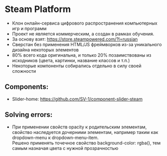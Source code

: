 # Steam Platform
- Клон онлайн-сервиса цифрового распространения компьютерных игр и программ  
- Проект не является коммерческим, а создан в рамках обучения.  
- За основу взят: https://store.steampowered.com/?l=russian  
- Сверстан без применения HTML/JS фреймворков из-за уникального дизайна некоторых элементов  
- 80% всего кода оригинальна, и только 20% позаимствованы из исходников (цвета, картинки, название классов и т.п.)
- Некоторые компоненты собирались отдельно в силу своей сложности  

## Components:
- Slider-home: https://github.com/SV-1/component-slider-steam
## Solving errors:
- При применении свойств opacity к родительским элементам, свойство наследуется дочерними элементам, например таким как dropdown-menu к dropdown-menu-item.  
Решено применять точечное свойство background-color: rgba(), тем самым назначая цвета с нужной прозрачностью